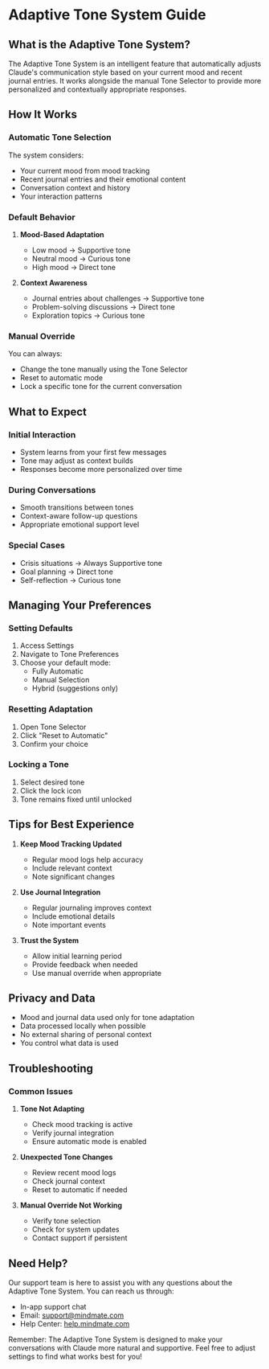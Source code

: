 # Adaptive Tone System Guide

## What is the Adaptive Tone System?

The Adaptive Tone System is an intelligent feature that automatically adjusts Claude's communication style based on your current mood and recent journal entries. It works alongside the manual Tone Selector to provide more personalized and contextually appropriate responses.

## How It Works

### Automatic Tone Selection
The system considers:
- Your current mood from mood tracking
- Recent journal entries and their emotional content
- Conversation context and history
- Your interaction patterns

### Default Behavior
1. **Mood-Based Adaptation**
   - Low mood → Supportive tone
   - Neutral mood → Curious tone
   - High mood → Direct tone

2. **Context Awareness**
   - Journal entries about challenges → Supportive tone
   - Problem-solving discussions → Direct tone
   - Exploration topics → Curious tone

### Manual Override
You can always:
- Change the tone manually using the Tone Selector
- Reset to automatic mode
- Lock a specific tone for the current conversation

## What to Expect

### Initial Interaction
- System learns from your first few messages
- Tone may adjust as context builds
- Responses become more personalized over time

### During Conversations
- Smooth transitions between tones
- Context-aware follow-up questions
- Appropriate emotional support level

### Special Cases
- Crisis situations → Always Supportive tone
- Goal planning → Direct tone
- Self-reflection → Curious tone

## Managing Your Preferences

### Setting Defaults
1. Access Settings
2. Navigate to Tone Preferences
3. Choose your default mode:
   - Fully Automatic
   - Manual Selection
   - Hybrid (suggestions only)

### Resetting Adaptation
1. Open Tone Selector
2. Click "Reset to Automatic"
3. Confirm your choice

### Locking a Tone
1. Select desired tone
2. Click the lock icon
3. Tone remains fixed until unlocked

## Tips for Best Experience

1. **Keep Mood Tracking Updated**
   - Regular mood logs help accuracy
   - Include relevant context
   - Note significant changes

2. **Use Journal Integration**
   - Regular journaling improves context
   - Include emotional details
   - Note important events

3. **Trust the System**
   - Allow initial learning period
   - Provide feedback when needed
   - Use manual override when appropriate

## Privacy and Data

- Mood and journal data used only for tone adaptation
- Data processed locally when possible
- No external sharing of personal context
- You control what data is used

## Troubleshooting

### Common Issues
1. **Tone Not Adapting**
   - Check mood tracking is active
   - Verify journal integration
   - Ensure automatic mode is enabled

2. **Unexpected Tone Changes**
   - Review recent mood logs
   - Check journal context
   - Reset to automatic if needed

3. **Manual Override Not Working**
   - Verify tone selection
   - Check for system updates
   - Contact support if persistent

## Need Help?

Our support team is here to assist you with any questions about the Adaptive Tone System. You can reach us through:
- In-app support chat
- Email: support@mindmate.com
- Help Center: [help.mindmate.com](https://help.mindmate.com)

Remember: The Adaptive Tone System is designed to make your conversations with Claude more natural and supportive. Feel free to adjust settings to find what works best for you! 